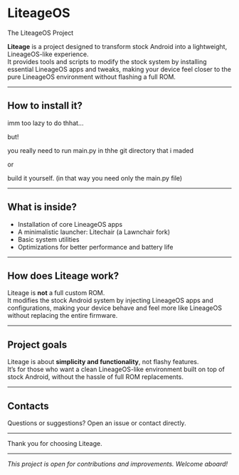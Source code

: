 # LiteageOS
The LiteageOS Project

**Liteage** is a project designed to transform stock Android into a lightweight, LineageOS-like experience.  
It provides tools and scripts to modify the stock system by installing essential LineageOS apps and tweaks, making your device feel closer to the pure LineageOS environment without flashing a full ROM.

---
## How to install it?

imm too lazy to do thhat...

but!

you really need to run main.py in thhe git directory that i maded

or

build it yourself. (in that way you need only the main.py file)

---

## What is inside?

- Installation of core LineageOS apps
- A minimalistic launcher: Litechair (a Lawnchair fork)  
- Basic system utilities  
- Optimizations for better performance and battery life  

---

## How does Liteage work?

Liteage is **not** a full custom ROM.  
It modifies the stock Android system by injecting LineageOS apps and configurations, making your device behave and feel more like LineageOS without replacing the entire firmware.

---

## Project goals

Liteage is about **simplicity and functionality**, not flashy features.  
It’s for those who want a clean LineageOS-like environment built on top of stock Android, without the hassle of full ROM replacements.

---

## Contacts

Questions or suggestions? Open an issue or contact directly.

---

Thank you for choosing Liteage.

---

*This project is open for contributions and improvements. Welcome aboard!*
